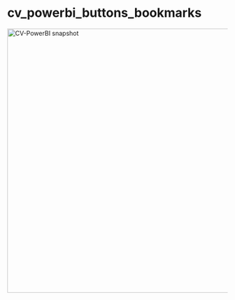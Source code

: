 # cv_powerbi_buttons_bookmarks


<img width="603" alt="CV-PowerBI snapshot" src="https://github.com/Anuraag022/cv_powerbi_buttons_bookmarks/assets/9040716/778ad294-661b-44c0-acf8-f31a0bf4cfc5">
